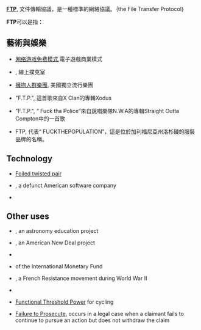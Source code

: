 **[FTP](../Page/文件传输协议.md "wikilink")**, 文件傳輸協議，是一種標準的網絡協議。｛the File Transfer Protocol｝

**FTP**可以是指：

## 藝術與娛樂

  - [网络游戏免费模式](../Page/网络游戏免费模式.md "wikilink"),電子遊戲商業模式

  - , 線上撲克室

  - [擁抱人群樂團](../Page/擁抱人群樂團.md "wikilink"), 美國獨立流行樂團

  - "F.T.P.", 這首歌來自X Clan的專輯Xodus

  - "F.T.P.", “ Fuck tha Police”來自說唱樂隊N.W.A的專輯Straight Outta Compton中的一首歌

  - FTP, 代表“ FUCKTHEPOPULATION”，這是位於加利福尼亞州洛杉磯的服裝品牌的名稱。

## Technology

  - [Foiled twisted pair](../Page/双绞线.md "wikilink")

  - , a defunct American software company

  -
## Other uses

  - , an astronomy education project

  - , an American New Deal project

  -
  - of the International Monetary Fund

  - , a French Resistance movement during World War II

  -
  - [Functional Threshold Power](https://zh.wikipedia.org/wiki/Functional_Threshold_Power "wikilink") for cycling

  - [Failure to Prosecute](https://zh.wikipedia.org/wiki/Failure_to_Prosecute "wikilink"), occurs in a legal case when a claimant fails to continue to pursue an action but does not withdraw the claim